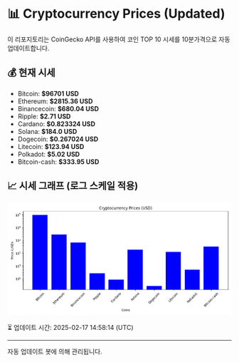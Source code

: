 
# 📊 Cryptocurrency Prices (Updated)

이 리포지토리는 CoinGecko API를 사용하여 코인 TOP 10 시세를 10분가격으로 자동 업데이트합니다.

## 💰 현재 시세
- Bitcoin: **$96701 USD**
- Ethereum: **$2815.36 USD**
- Binancecoin: **$680.04 USD**
- Ripple: **$2.71 USD**
- Cardano: **$0.823324 USD**
- Solana: **$184.0 USD**
- Dogecoin: **$0.267024 USD**
- Litecoin: **$123.94 USD**
- Polkadot: **$5.02 USD**
- Bitcoin-cash: **$333.95 USD**

## 📈 시세 그래프 (로그 스케일 적용)
![Crypto Prices](crypto_prices.png)

⏳ 업데이트 시간: 2025-02-17 14:58:14 (UTC)

---
자동 업데이트 봇에 의해 관리됩니다.
